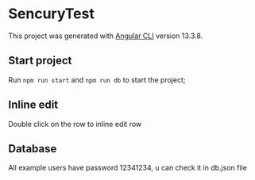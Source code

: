 # SencuryTest

This project was generated with [Angular CLI](https://github.com/angular/angular-cli) version 13.3.8.

## Start project
Run ```npm run start``` and ```npm run db``` to start the project;

## Inline edit
Double click on the row to inline edit row

## Database 
All example users have password 12341234, u can check it in db.json file
